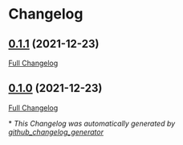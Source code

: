 # Changelog

## [0.1.1](https://github.com/advtech92/starry-tech/tree/0.1.1) (2021-12-23)

[Full Changelog](https://github.com/advtech92/starry-tech/compare/0.1.0...0.1.1)

## [0.1.0](https://github.com/advtech92/starry-tech/tree/0.1.0) (2021-12-23)

[Full Changelog](https://github.com/advtech92/starry-tech/compare/351c4e153e098515d0e713575122fdda8a136687...0.1.0)



\* *This Changelog was automatically generated by [github_changelog_generator](https://github.com/github-changelog-generator/github-changelog-generator)*
